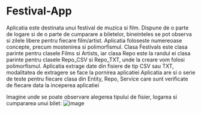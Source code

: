 # Festival-App
Aplicatia este destinata unui festival de muzica si film. Dispune de o parte de logare si de o parte de cumparare a biletelor, bineinteles se pot observa si zilele libere pentru fiecare film/artist.
Aplicatia foloseste numereoase concepte, precum mostenirea si polimorfismul. Clasa Festivals este clasa parinte pentru clasele Films si Artists, iar clasa Repo este la randul ei clasa parinte pentru clasele Repo_CSV si Repo_TXT, unde la creare vom folosi polimorfismul.
Aplicatia extrage date din fisiere de tip CSV sau TXT, modalitatea de extragere se face la pornirea aplicatiei
Aplicatia are si o serie de teste pentru fiecare clasa din Entity, Repo, Service care sunt verificate de fiecare data la inceperea aplicatiei

Imagine unde se poate observare alegerea tipului de fisier, logarea si cumpararea unui bilet: 
![image](https://user-images.githubusercontent.com/62211568/111203045-32ae3680-85cd-11eb-8516-d259bf27687a.png)
